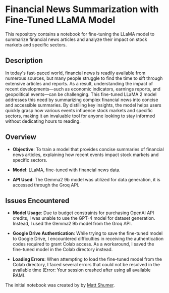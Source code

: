 # Financial News Summarization with Fine-Tuned LLaMA Model

This repository contains a notebook for fine-tuning the LLaMA model to summarize financial news articles and analyze their impact on stock markets and specific sectors.

## Description

In today's fast-paced world, financial news is readily available from numerous sources, but many people struggle to find the time to sift through extensive articles and reports. As a result, understanding the impact of recent developments—such as economic indicators, earnings reports, and geopolitical events—can be challenging. This fine-tuned LLaMA 2 model addresses this need by summarizing complex financial news into concise and accessible summaries. By distilling key insights, the model helps users quickly grasp how various events influence stock markets and specific sectors, making it an invaluable tool for anyone looking to stay informed without dedicating hours to reading.


## Overview

- **Objective**: To train a model that provides concise summaries of financial news articles, explaining how recent events impact stock markets and specific sectors.
  
- **Model**: LLaMA, fine-tuned with financial news data.
  
- **API Used**: The Gemma2 9b model was utilized for data generation, it is accessed through the Groq API.

## Issues Encountered

- **Model Usage**: Due to budget constraints for purchasing OpenAI API credits, I was unable to use the GPT-4 model for dataset generation. Instead, I used the Gemma2 9b model from the Groq API.

- **Google Drive Authentication**: While trying to save the fine-tuned model to Google Drive, I encountered difficulties in receiving the authentication codes required to grant Colab access. As a workaround, I saved the fine-tuned model in the Colab directory instead.

- **Loading Errors**: When attempting to load the fine-tuned model from the Colab directory, I faced several errors that could not be resolved in the available time (Error: Your session crashed after using all available RAM).




























The initial notebook was created by by [Matt Shumer](https://github.com/mshumer/gpt-llm-trainer).
